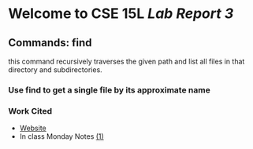 # Welcome to CSE 15L *Lab Report 3*
## Commands: find
this command recursively traverses the given path and list all files in that directory and subdirectories.

### Use find to get a single file by its approximate name



### Work Cited
- [Website](https://www.redhat.com/sysadmin/linux-find-command) 
- In class Monday Notes [(1)](https://drive.google.com/file/d/1IvJTh1sfpG28CRI9wH666phLByjwTNJz/view)

